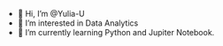 - 👋 Hi, I’m @Yulia-U
- 👀 I’m interested in Data Analytics
- 🌱 I’m currently learning Python and Jupiter Notebook.
<!--- Work in progress
- 📫 How to reach me ...
--->
<!---
Yulia-U/Yulia-U is a ✨ special ✨ repository because its `README.md` (this file) appears on your GitHub profile.
You can click the Preview link to take a look at your changes.
--->
